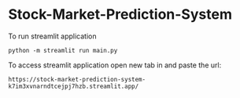# Stock-Market-Prediction-System

To run streamlit application 

```
python -m streamlit run main.py
```


To access streamlit application open new tab in and paste the url:
```
https://stock-market-prediction-system-k7im3xvnarndtcejpj7hzb.streamlit.app/
```
